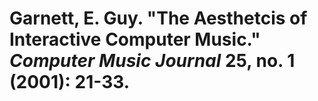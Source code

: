 # Garnett, E. Guy. "The Aesthetcis of Interactive Computer Music." *Computer Music Journal* 25, no. 1 (2001): 21-33.  


